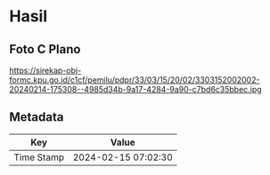 # Hasil

## Foto C Plano

https://sirekap-obj-formc.kpu.go.id/c1cf/pemilu/pdpr/33/03/15/20/02/3303152002002-20240214-175308--4985d34b-9a17-4284-9a90-c7bd6c35bbec.jpg


## Metadata

| Key        | Value               |
| ---------- | ------------------- |
| Time Stamp | 2024-02-15 07:02:30 |



